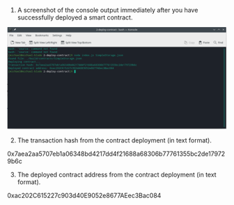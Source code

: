 1. A screenshot of the console output immediately after you have successfully deployed a smart contract.

![deployed_smart_contract.png](https://github.com/long-blade/Hackathon-Nervos/blob/main/task2/deployed_smart_contract.png?raw=true)

2. The transaction hash from the contract deployment (in text format).

0x7aea2aa5707eb1a06348bd4217dd4f21688a68306b77761355bc2de179729b6c


3. The deployed contract address from the contract deployment (in text format).

0xac202C615227c903d40E9052e8677AEec3Bac084
